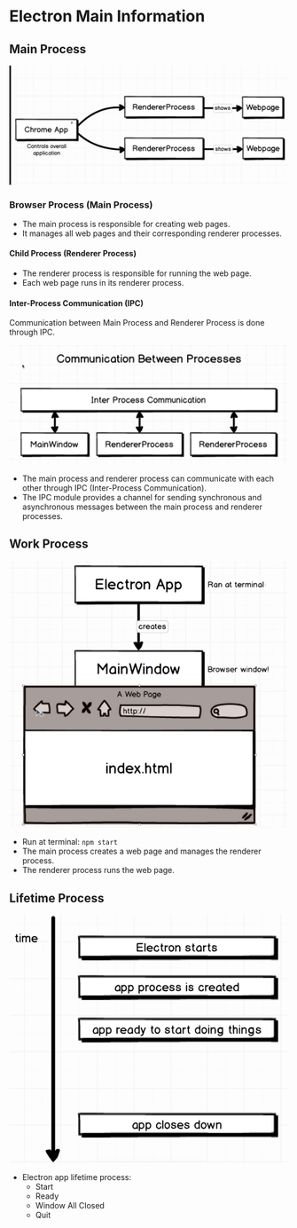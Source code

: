 # Electron Main Information

## Main Process

![alt text](./Img/MainProcess.png)

### Browser Process (Main Process)

- The main process is responsible for creating web pages.
- It manages all web pages and their corresponding renderer processes.

#### Child Process (Renderer Process)

- The renderer process is responsible for running the web page.
- Each web page runs in its renderer process.

#### Inter-Process Communication (IPC)

Communication between Main Process and Renderer Process is done through IPC.

![alt text](./Img/IPC.png)

- The main process and renderer process can communicate with each other through IPC (Inter-Process Communication).
- The IPC module provides a channel for sending synchronous and asynchronous messages between the main process and renderer processes.

## Work Process

![alt text](./Img/WorkProcess.png)

- Run at terminal: `npm start`
- The main process creates a web page and manages the renderer process.
- The renderer process runs the web page.

## Lifetime Process

![alt text](./Img/LifetimeProcess.png)

- Electron app lifetime process:
  - Start
  - Ready
  - Window All Closed
  - Quit
